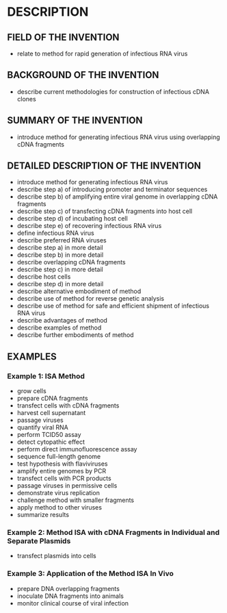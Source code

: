 # DESCRIPTION

## FIELD OF THE INVENTION

- relate to method for rapid generation of infectious RNA virus

## BACKGROUND OF THE INVENTION

- describe current methodologies for construction of infectious cDNA clones

## SUMMARY OF THE INVENTION

- introduce method for generating infectious RNA virus using overlapping cDNA fragments

## DETAILED DESCRIPTION OF THE INVENTION

- introduce method for generating infectious RNA virus
- describe step a) of introducing promoter and terminator sequences
- describe step b) of amplifying entire viral genome in overlapping cDNA fragments
- describe step c) of transfecting cDNA fragments into host cell
- describe step d) of incubating host cell
- describe step e) of recovering infectious RNA virus
- define infectious RNA virus
- describe preferred RNA viruses
- describe step a) in more detail
- describe step b) in more detail
- describe overlapping cDNA fragments
- describe step c) in more detail
- describe host cells
- describe step d) in more detail
- describe alternative embodiment of method
- describe use of method for reverse genetic analysis
- describe use of method for safe and efficient shipment of infectious RNA virus
- describe advantages of method
- describe examples of method
- describe further embodiments of method

## EXAMPLES

### Example 1: ISA Method

- grow cells
- prepare cDNA fragments
- transfect cells with cDNA fragments
- harvest cell supernatant
- passage viruses
- quantify viral RNA
- perform TCID50 assay
- detect cytopathic effect
- perform direct immunofluorescence assay
- sequence full-length genome
- test hypothesis with flaviviruses
- amplify entire genomes by PCR
- transfect cells with PCR products
- passage viruses in permissive cells
- demonstrate virus replication
- challenge method with smaller fragments
- apply method to other viruses
- summarize results

### Example 2: Method ISA with cDNA Fragments in Individual and Separate Plasmids

- transfect plasmids into cells

### Example 3: Application of the Method ISA In Vivo

- prepare DNA overlapping fragments
- inoculate DNA fragments into animals
- monitor clinical course of viral infection

